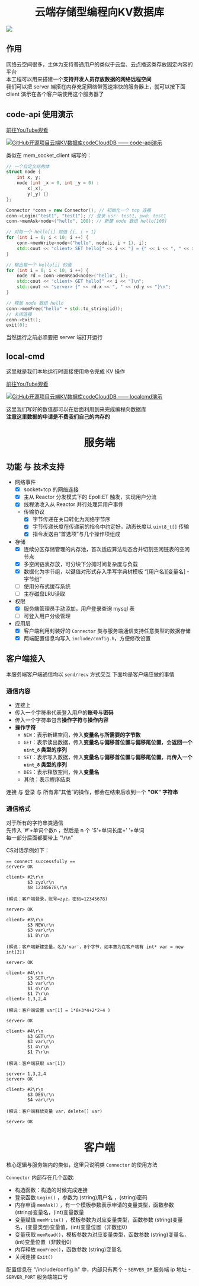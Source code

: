 <h1 align="center">云端存储型编程向KV数据库</h1>

![](https://img.shields.io/badge/status-updating-green)

## 作用  

网络云空间很多，主体为支持普通用户的类似于云盘、云点播这类存放固定内容的平台  
本工程可以用来搭建一个**支持开发人员存放数据的网络远程空间**  
我们可以把 server 端搭在内存充足网络带宽速率快的服务器上，就可以按下面 client 演示在各个客户端使用这个服务器了

## code-api 使用演示

[前往YouTube观看](https://www.youtube.com/watch?v=v2NlTyJhSbg)  

[![GitHub开源项目云端KV数据库codeCloudDB —— code-api演示](https://i.ytimg.com/vi/v2NlTyJhSbg/maxresdefault.jpg)](https://www.youtube.com/watch?v=v2NlTyJhSbg "GitHub开源项目云端KV数据库codeCloudDB —— code-api演示")

类似在 mem_socket_client 端写的：

```cpp
// 一个自定义结构体
struct node {
    int x, y;
    node (int _x = 0, int _y = 0) :
        x(_x),
        y(_y) {}
};

Connector *conn = new Connector(); // 初始化一个 tcp 连接
conn->Login("test1", "test1"); // 登录 usr: test1, pwd: test1
conn->memAsk<node>("hello", 100); // 新建 node 数组 hello[100]

// 对每一个 hello[i] 赋值 {i, i + 1}
for (int i = 0; i < 10; i ++) {
    conn->memWrite<node>("hello", node(i, i + 1), i);
    std::cout << "client> SET hello[" << i << "] = {" << i << ", " << i + 1 << "}\n";
}

// 输出每一个 hello[i] 的值
for (int i = 0; i < 10; i ++) {
    node rd = conn->memRead<node>("hello", i);
    std::cout << "client> GET hello[" << i << "]\n";
    std::cout << "server> {" << rd.x << ", " << rd.y << "}\n";
}

// 释放 node 数组 hello
conn->memFree("hello" + std::to_string(id));
// 关闭连接
conn->Exit();
exit(0);
```

当然运行之前必须要把 server 端打开运行  

## local-cmd 

这里就是我们本地运行时直接使用命令完成 KV 操作  

[前往YouTube观看](https://www.youtube.com/watch?v=75XNo3CZS4k)  

[![GitHub开源项目云端KV数据库codeCloudDB —— localcmd演示](https://i.ytimg.com/vi/75XNo3CZS4k/maxresdefault.jpg)](https://www.youtube.com/watch?v=75XNo3CZS4k "GitHub开源项目云端KV数据库codeCloudDB —— localcmd演示")

这里我们写好的数值都可以在后面利用到来完成编程向数据库  
**注意这里数据的申请是不费我们自己的内存的**

<h1 align="center">服务端</h1>

## 功能 与 技术支持

- 网络事件
  - [x] socket+tcp 的网络连接 
  - [x] 主从 Reactor 分发模式下的 Epoll:ET 触发，实现用户分流
  - [x] 线程池收入从 Reactor 并行处理异用户事件
  - 传输协议 
    - [x] 字节传递在关口转化为网络字节序
    - [x] 字节传递长度在传递前的指令中约定好，动态长度以 `uint8_t[]` 传输
    - [x] 指令发送由“首选项”与几个操作项组成
- 存储
  - [x] 连续分区存储管理的内存池，首次适应算法动态合并切割空闲链表的空闲节点
  - [x] 多空闲链表存放，可分块下分摊时间复杂度与负载 
  - [x] 数据化为字节组，以键值对形式存入手写字典树模板 “[用户名][变量名] - 字节组” 
  - [ ] 使用分布式缓存系统
  - [ ] 主存磁盘LRU读取
- 权限
  - [x] 服务端管理员手动添加，用户登录查询 mysql 表
  - [ ] 可登入用户分级管理
- 应用层
  - [x] 客户端利用封装好的 `Connector` 类与服务端通信支持任意类型的数据存储
  - [x] 两端配置信息均写入 `include/config.h`，方便修改设置 

## 客户端接入

本服务端客户端通信均以 `send/recv` 方式交互
下面均是客户端应做的事情

### 通信内容

- 连接上
- 传入一个字符串代表登入用户的**账号**与**密码**
- 传入一个字符串包含**操作字符**与**操作内容**
- **操作字符**
    - `NEW`：表示新建空间，传入**变量名**与**所需要的字节数**
    - `GET`：表示读出数据，传入**变量名**与**偏移首位置**与**偏移尾位置**，会**返回一个 `uint_8` 类型的序列**
    - `SET`：表示写入数据，传入**变量名**与**偏移首位置**与**偏移尾位置**，再**传入一个 `uint_8` 类型的序列**
    - `DES`：表示释放空间，传入**变量名**
    - 其他：表示程序结束
    
连接 与 登录 与 所有非“其他”的操作，都会在结束后收到一个 **"OK" 字符串**

### 通信格式

对于所有的字符串类通信  
先传入 '#'+单词个数n ，然后是 n 个 '$'+单词长度+' '+单词  
每一部分后面都要带上 "\r\n"  
  
CS对话示例如下：

```
== connect successfully ==
server> OK

client> #2\r\n
        $3 zyz\r\n
        $8 12345678\r\n

(解说：客户端登录，账号=zyz，密码=12345678)

server> OK

client> #3\r\n
        $3 NEW\r\n
        $3 var\r\n
        $1 8\r\n

(解说：客户端新建变量，名为'var'，8个字节，如本意为在客户端有 int* var = new int[2])

server> OK

client> #4\r\n
        $3 SET\r\n
        $3 var\r\n
        $1 4\r\n
        $1 7\r\n
client> 1,3,2,4

(解说：客户端设置 var[1] = 1*8+3*4+2*2+4 )

server> OK

client> #4\r\n
        $3 GET\r\n
        $3 var\r\n
        $1 4\r\n
        $1 7\r\n

(解说：客户端获取 var[1])

server> 1,3,2,4
server> OK

client> #2\r\n
        $3 DES\r\n
        $4 var\r\n

(解说：客户端释放变量 var，delete[] var)

server> OK
```

<h1 align="center">客户端</h1>

核心逻辑与服务端内的类似，这里只说明类 `Connector` 的使用方法

`Connector` 内部存在几个函数:
- 构造函数：构造的时候完成连接
- 登录函数 `Login()` ，参数为 (string)用户名 ，(string)密码
- 内存申请 `memAsk()` ，有一个模板参数表示申请的变量类型，函数参数 (string)变量名，(int)变量数量
- 变量赋值 `memWrite()` ，模板参数为对应变量类型，函数参数 (string)变量名，(变量类型)变量值，(int)变量位置（非数组0）
- 变量获取 `memRead()`，模板参数为对应变量类型，函数参数 (string)变量名，(int)变量位置（非数组0）
- 内存释放 `memFree()`，函数参数 (string)变量名
- 关闭连接 `Exit()`

配置信息在 "/include/config.h" 中，内部只有两个
    - `SERVER_IP` 服务端 ip 地址
    - `SERVER_PORT` 服务端端口号
